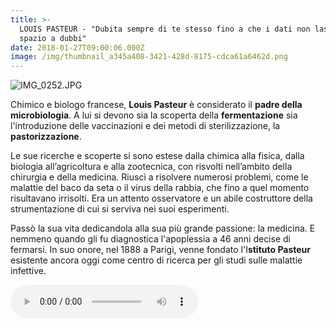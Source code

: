 ```yaml
---
title: >-
  LOUIS PASTEUR - "Dubita sempre di te stesso fino a che i dati non lasciano
  spazio a dubbi"
date: 2018-01-27T09:00:06.000Z
image: /img/thumbnail_a345a408-3421-428d-8175-cdca61a6462d.png
---
```

![IMG_0252.JPG](/img/thumbnail_a345a408-3421-428d-8175-cdca61a6462d.png)

Chimico e biologo francese, **Louis Pasteur** è considerato il **padre della microbiologia**. A lui si devono sia la scoperta della **fermentazione** sia l'introduzione delle vaccinazioni e dei metodi di sterilizzazione, la **pastorizzazione**.

Le sue ricerche e scoperte si sono estese dalla chimica alla fisica, dalla biologia all’agricoltura e alla zootecnica, con risvolti nell’ambito della chirurgia e della medicina. Riuscì a risolvere numerosi problemi, come le malattie del baco da seta o il virus della rabbia, che fino a quel momento risultavano irrisolti. Era un attento osservatore e un abile costruttore della strumentazione di cui si serviva nei suoi esperimenti.

Passò la sua vita dedicandola alla sua più grande passione: la medicina. E nemmeno quando gli fu diagnostica l'apoplessia a 46 anni decise di fermarsi. In suo onore, nel 1888 a Parigi, venne fondato l'I**stituto Pasteur** esistente ancora oggi come centro di ricerca per gli studi sulle malattie infettive.

<audio  controls="">
<source type="audio/mp3" src="https://firebasestorage.googleapis.com/v0/b/fs-admin-395d4.appspot.com/o/KAN64lZ7PLaoq57GpkX7%2Faudio.mp3?alt=media&amp;token=92df4d3c-cde8-42a2-b154-5e456b2b254c">
</audio>
